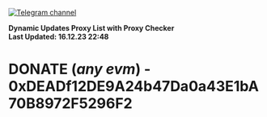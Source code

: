 [![Telegram channel](https://img.shields.io/endpoint?url=https://runkit.io/damiankrawczyk/telegram-badge/branches/master?url=https://t.me/n4z4v0d)](https://t.me/n4z4v0d) 

**Dynamic Updates Proxy List with Proxy Checker**  
**Last Updated: 16.12.23 22:48**

# DONATE (_any evm_) - 0xDEADf12DE9A24b47Da0a43E1bA70B8972F5296F2
